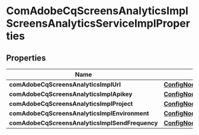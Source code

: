 
# ComAdobeCqScreensAnalyticsImplScreensAnalyticsServiceImplProperties

## Properties
Name | Type | Description | Notes
------------ | ------------- | ------------- | -------------
**comAdobeCqScreensAnalyticsImplUrl** | [**ConfigNodePropertyString**](ConfigNodePropertyString.md) |  |  [optional]
**comAdobeCqScreensAnalyticsImplApikey** | [**ConfigNodePropertyString**](ConfigNodePropertyString.md) |  |  [optional]
**comAdobeCqScreensAnalyticsImplProject** | [**ConfigNodePropertyString**](ConfigNodePropertyString.md) |  |  [optional]
**comAdobeCqScreensAnalyticsImplEnvironment** | [**ConfigNodePropertyDropDown**](ConfigNodePropertyDropDown.md) |  |  [optional]
**comAdobeCqScreensAnalyticsImplSendFrequency** | [**ConfigNodePropertyInteger**](ConfigNodePropertyInteger.md) |  |  [optional]



